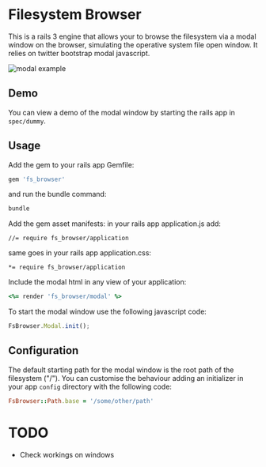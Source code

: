# Filesystem Browser

This is a rails 3 engine that allows your to browse the filesystem via a modal window on the browser, simulating the operative system file open window. It relies on twitter bootstrap modal javascript.

![modal example](https://raw.github.com/spaghetticode/fs_browser/master/docs/modal.jpg "modal example")

## Demo

You can view a demo of the modal window by starting the rails app in ```spec/dummy```.


## Usage

Add the gem to your rails app Gemfile:
```ruby
gem 'fs_browser'
```
and run the bundle command:
```bash
bundle
```


Add the gem asset manifests:
in your rails app application.js add:
```
//= require fs_browser/application
```
same goes in your rails app application.css:
```
*= require fs_browser/application
```

Include the modal html in any view of your application:
```ruby
<%= render 'fs_browser/modal' %>
```

To start the modal window use the following javascript code:
```js
FsBrowser.Modal.init();
```


## Configuration

The default starting path for the modal window is the root path of the filesystem ("/").
You can customise the behaviour adding an initializer in your app ```config``` directory with
the following code:
```ruby
FsBrowser::Path.base = '/some/other/path'
```


# TODO

* Check workings on windows
